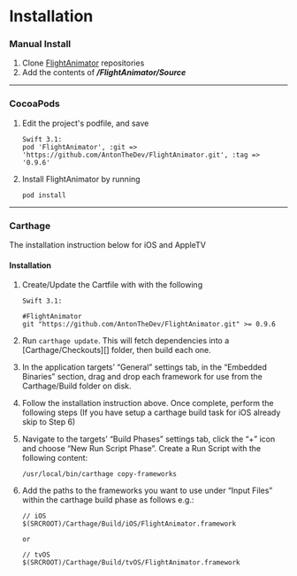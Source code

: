 # Installation

### Manual Install

1. Clone [FlightAnimator](https://github.com/AntonTheDev/FlightAnimator.git) repositories 
2. Add the contents of ***/FlightAnimator/Source***


****
### CocoaPods

1. Edit the project's podfile, and save

	```
	Swift 3.1: 
    pod 'FlightAnimator', :git => 'https://github.com/AntonTheDev/FlightAnimator.git', :tag => '0.9.6'

	```
2. Install FlightAnimator by running

    ```
    pod install
    ```
**** 
### Carthage

The installation instruction below for iOS and AppleTV

#### Installation

1. Create/Update the Cartfile with with the following
	
	```
	Swift 3.1:
	
	#FlightAnimator
	git "https://github.com/AntonTheDev/FlightAnimator.git" >= 0.9.6

	```
2. Run `carthage update`. This will fetch dependencies into a [Carthage/Checkouts][] folder, then build each one.
3. In the application targets’ “General” settings tab, in the “Embedded Binaries” section, drag and drop each framework for use from the Carthage/Build folder on disk.
4. Follow the installation instruction above. Once complete, perform the following steps
(If you have setup a carthage build task for iOS already skip to Step 6) 
5. Navigate to the targets’ “Build Phases” settings tab, click the “+” icon and choose “New Run Script Phase”. Create a Run Script with the following content:

  	```
  	/usr/local/bin/carthage copy-frameworks
  	```
  	
6. Add the paths to the frameworks you want to use under “Input Files” within the carthage build phase as follows e.g.:

	```
	// iOS
 	$(SRCROOT)/Carthage/Build/iOS/FlightAnimator.framework
  	
  	or
  	
  	// tvOS
  	$(SRCROOT)/Carthage/Build/tvOS/FlightAnimator.framework
  	```
